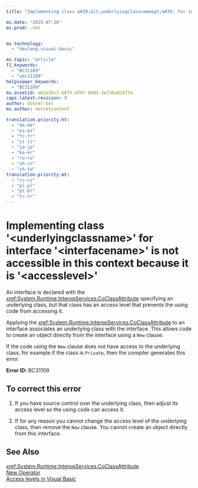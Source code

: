 ```yaml
---
title: "Implementing class &#39;&lt;underlyingclassname&gt;&#39; for interface &#39;&lt;interfacename&gt;&#39; is not accessible in this context because it is &#39;&lt;accesslevel&gt;&#39;"

ms.date: "2015-07-20"
ms.prod: .net


ms.technology: 
  - "devlang-visual-basic"

ms.topic: "article"
f1_keywords: 
  - "BC31109"
  - "vbc31109"
helpviewer_keywords: 
  - "BC31109"
ms.assetid: ab2a3bc3-b875-476f-b601-3e736ad2677e
caps.latest.revision: 9
author: dotnet-bot
ms.author: dotnetcontent

translation.priority.ht: 
  - "de-de"
  - "es-es"
  - "fr-fr"
  - "it-it"
  - "ja-jp"
  - "ko-kr"
  - "ru-ru"
  - "zh-cn"
  - "zh-tw"
translation.priority.mt: 
  - "cs-cz"
  - "pl-pl"
  - "pt-br"
  - "tr-tr"
---
```

# Implementing class &#39;&lt;underlyingclassname&gt;&#39; for interface &#39;&lt;interfacename&gt;&#39; is not accessible in this context because it is &#39;&lt;accesslevel&gt;&#39;
An interface is declared with the <xref:System.Runtime.InteropServices.CoClassAttribute> specifying an underlying class, but that class has an access level that prevents the using code from accessing it.  
  
 Applying the <xref:System.Runtime.InteropServices.CoClassAttribute> to an interface associates an underlying class with the interface. This allows code to create an object directly from the interface using a `New` clause.  
  
 If the code using the `New` clause does not have access to the underlying class, for example if the class is `Private`, then the compiler generates this error.  
  
 **Error ID:** BC31109  
  
## To correct this error  
  
1.  If you have source control over the underlying class, then adjust its access level so the using code can access it.  
  
2.  If for any reason you cannot change the access level of the underlying class, then remove the `New` clause. You cannot create an object directly from this interface.  
  
## See Also  
 <xref:System.Runtime.InteropServices.CoClassAttribute>   
 [New Operator](../../visual-basic/language-reference/operators/new-operator.md)   
 [Access levels in Visual Basic](../../visual-basic/programming-guide/language-features/declared-elements/access-levels.md)

